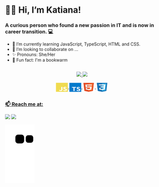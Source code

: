 # 👋🏼 Hi, I’m Katiana!

### A curious person who found a new passion in IT and is now in career transition. 💻

- 🌱 I’m currently learning JavaScript, TypeScript, HTML and CSS.
- 💞️ I’m looking to collaborate on ...
- ✨ Pronouns: She/Her
- 👀 Fun fact: I'm a bookwarm

##

<div align="center">
  <a href="https://github.com/KatianaXavier">
  <img height="180em" src="https://github-readme-stats.vercel.app/api?username=KatianaXavier&show_icons=true&theme=radical&include_all_commits=true&count_private=true"/>
  <img height="160em" src="https://github-readme-stats.vercel.app/api/top-langs/?username=KatianaXavier&layout=compact&langs_count=7&theme=radical"/>
</div>

<div style="display: inline_block" align="center"><br>
  <img align="center" alt="Kati-Js" height="30" width="40" src="https://raw.githubusercontent.com/devicons/devicon/master/icons/javascript/javascript-plain.svg">
  <img align="center" alt="Kati-Ts" height="30" width="40" src="https://raw.githubusercontent.com/devicons/devicon/master/icons/typescript/typescript-plain.svg">
  <img align="center" alt="Kati-HTML" height="30" width="40" src="https://raw.githubusercontent.com/devicons/devicon/master/icons/html5/html5-original.svg">
  <img align="center" alt="Kati-CSS" height="30" width="40" src="https://raw.githubusercontent.com/devicons/devicon/master/icons/css3/css3-original.svg">
</div>
  
 ##
 
### 📫 Reach me at:
 
<div> 
  <a href = "mailto:katianaxavierb@gmail.com"><img src="https://img.shields.io/badge/Gmail-D14836?style=for-the-badge&logo=gmail&logoColor=white" target="_blank"></a>
  <a href="https://www.linkedin.com/in/katianaxavier"><img src="https://img.shields.io/badge/LinkedIn-0077B5?style=for-the-badge&logo=linkedin&logoColor=white" target="_blank"></a> 
 
  ![Snake animation](https://github.com/KatianaXavier/KatianaXavier/blob/output/github-contribution-grid-snake.svg)
 
</div>

